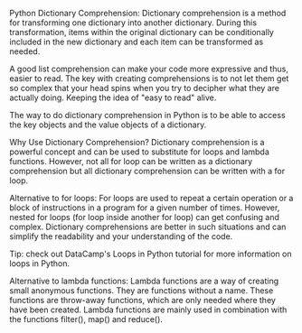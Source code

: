 Python Dictionary Comprehension:
Dictionary comprehension is a method for transforming one dictionary into another dictionary. 
During this transformation, items within the original dictionary can be conditionally included 
in the new dictionary and each item can be transformed as needed.

A good list comprehension can make your code more expressive and thus, easier to read. 
The key with creating comprehensions is to not let them get so complex that your head spins 
when you try to decipher what they are actually doing. Keeping the idea of "easy to read" alive.

The way to do dictionary comprehension in Python is to be able to access the key objects and 
the value objects of a dictionary.



Why Use Dictionary Comprehension?
Dictionary comprehension is a powerful concept and can be used to substitute for loops and lambda functions.
However, not all for loop can be written as a dictionary comprehension but 
all dictionary comprehension can be written with a for loop.



Alternative to for loops:
For loops are used to repeat a certain operation or a block of instructions in a program for a given number of times.
However, nested for loops (for loop inside another for loop) can get confusing and complex. 
Dictionary comprehensions are better in such situations and can simplify the readability and your understanding of the code.

Tip: check out DataCamp's Loops in Python tutorial for more information on loops in Python.


Alternative to lambda functions:
Lambda functions are a way of creating small anonymous functions.
They are functions without a name.
These functions are throw-away functions, which are only needed where they have been created.
Lambda functions are mainly used in combination with the functions filter(), map() and reduce().

